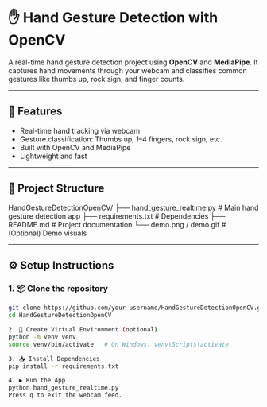 # ✋ Hand Gesture Detection with OpenCV

A real-time hand gesture detection project using **OpenCV** and **MediaPipe**. It captures hand movements through your webcam and classifies common gestures like thumbs up, rock sign, and finger counts.

---

## 🚀 Features

- Real-time hand tracking via webcam
- Gesture classification: Thumbs up, 1–4 fingers, rock sign, etc.
- Built with OpenCV and MediaPipe
- Lightweight and fast

---

## 📁 Project Structure

HandGestureDetectionOpenCV/
├── hand_gesture_realtime.py # Main hand gesture detection app
├── requirements.txt # Dependencies
├── README.md # Project documentation
└── demo.png / demo.gif # (Optional) Demo visuals


---

## ⚙️ Setup Instructions

### 1. 📦 Clone the repository

```bash
git clone https://github.com/your-username/HandGestureDetectionOpenCV.git
cd HandGestureDetectionOpenCV

2. 🐍 Create Virtual Environment (optional)
python -m venv venv
source venv/bin/activate   # On Windows: venv\Scripts\activate

3. 📥 Install Dependencies
pip install -r requirements.txt

4. ▶️ Run the App
python hand_gesture_realtime.py
Press q to exit the webcam feed.